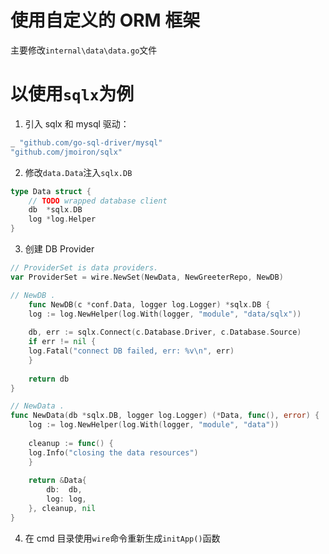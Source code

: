# 使用自定义的 ORM 框架
主要修改`internal\data\data.go`文件

# 以使用`sqlx`为例
1. 引入 sqlx 和 mysql 驱动：
```go
_ "github.com/go-sql-driver/mysql"
"github.com/jmoiron/sqlx"
```
2. 修改`data.Data`注入`sqlx.DB`
```go
type Data struct {
    // TODO wrapped database client
    db  *sqlx.DB
    log *log.Helper
}
```
3. 创建 DB Provider 
```go
// ProviderSet is data providers.
var ProviderSet = wire.NewSet(NewData, NewGreeterRepo, NewDB)

// NewDB .
    func NewDB(c *conf.Data, logger log.Logger) *sqlx.DB {
    log := log.NewHelper(log.With(logger, "module", "data/sqlx"))
    
    db, err := sqlx.Connect(c.Database.Driver, c.Database.Source)
    if err != nil {
    log.Fatal("connect DB failed, err: %v\n", err)
    }
    
    return db
}

// NewData .
func NewData(db *sqlx.DB, logger log.Logger) (*Data, func(), error) {
    log := log.NewHelper(log.With(logger, "module", "data"))
    
    cleanup := func() {
    log.Info("closing the data resources")
    }
    
    return &Data{
        db:  db,
        log: log,
    }, cleanup, nil
}
```
4. 在 cmd 目录使用`wire`命令重新生成`initApp()`函数
